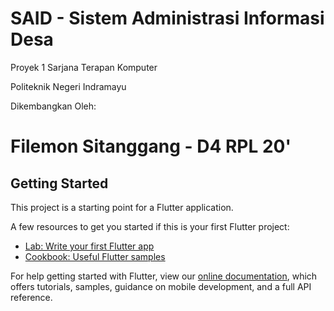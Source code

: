 # SAID - Sistem Administrasi Informasi Desa

Proyek 1 Sarjana Terapan Komputer

Politeknik Negeri Indramayu

Dikembangkan Oleh:

# Filemon Sitanggang - D4 RPL 20'

## Getting Started

This project is a starting point for a Flutter application.

A few resources to get you started if this is your first Flutter project:

- [Lab: Write your first Flutter app](https://flutter.dev/docs/get-started/codelab)
- [Cookbook: Useful Flutter samples](https://flutter.dev/docs/cookbook)

For help getting started with Flutter, view our
[online documentation](https://flutter.dev/docs), which offers tutorials,
samples, guidance on mobile development, and a full API reference.

